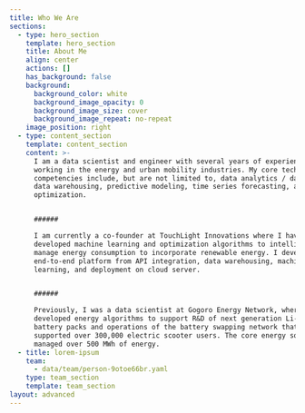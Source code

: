 ```yaml
---
title: Who We Are
sections:
  - type: hero_section
    template: hero_section
    title: About Me
    align: center
    actions: []
    has_background: false
    background:
      background_color: white
      background_image_opacity: 0
      background_image_size: cover
      background_image_repeat: no-repeat
    image_position: right
  - type: content_section
    template: content_section
    content: >-
      I am a data scientist and engineer with several years of experience
      working in the energy and urban mobility industries. My core technical
      competencies include, but are not limited to, data analytics / dashboards,
      data warehousing, predictive modeling, time series forecasting, and
      optimization.


      ###### 

      I am currently a co-founder at TouchLight Innovations where I have
      developed machine learning and optimization algorithms to intelligently
      manage energy consumption to incorporate renewable energy. I developed the
      end-to-end platform from API integration, data warehousing, machine
      learning, and deployment on cloud server.


      ###### 

      Previously, I was a data scientist at Gogoro Energy Network, where I
      developed energy algorithms to support R&D of next generation Li-ion
      battery packs and operations of the battery swapping network that
      supported over 300,000 electric scooter users. The core energy software
      managed over 500 MWh of energy.
  - title: lorem-ipsum
    team:
      - data/team/person-9otoe66br.yaml
    type: team_section
    template: team_section
layout: advanced
---
```

